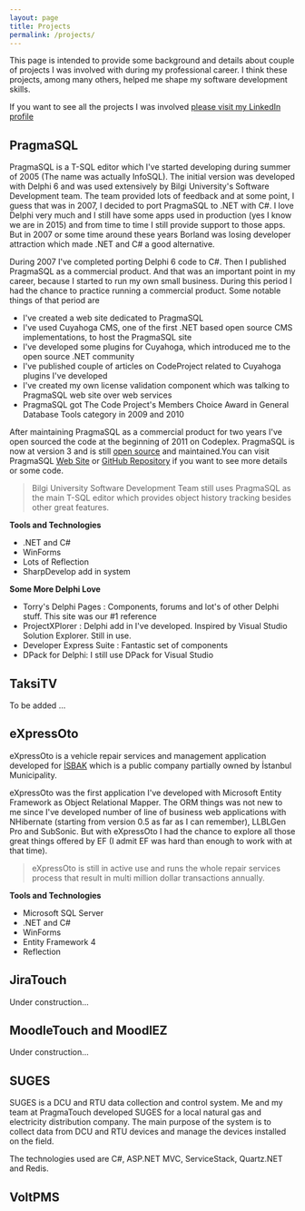 ```yaml
---
layout: page
title: Projects
permalink: /projects/
---
```


This page is intended to provide some background and details about couple of projects I was involved with during my professional career. I think these projects, among many others, helped me shape my software development skills. 

If you want to see all the projects I was involved [please visit my LinkedIn profile](http://linkedin.com/in/aliozgur)

## PragmaSQL
PragmaSQL is a T-SQL editor which I've started developing during summer of 2005 (The name was actually InfoSQL). The initial version was developed with Delphi 6 and was used extensively by Bilgi University's Software Development team. The team provided lots of feedback and at some point, I guess that was in 2007, I decided to port PragmaSQL to .NET with C#. I love Delphi very much and I still have some apps used in production (yes I know we are in 2015) and from time to time I still provide support to those apps. But in 2007 or some time around these years Borland was losing developer attraction which made .NET and C# a good alternative.

During 2007 I've completed porting Delphi 6 code to  C#. Then I published PragmaSQL as a commercial product. And that was an important point in my career, because I started to run my own small business. During this period I had the chance to practice running a commercial product. Some notable things of that period are

* I've created a web site dedicated to PragmaSQL
* I've used Cuyahoga CMS, one of the first .NET based open source CMS implementations, to host the PragmaSQL site
* I've developed some plugins for Cuyahoga, which introduced me to the open source .NET community
* I've published couple of articles on CodeProject related to Cuyahoga plugins I've developed
* I've created my own license validation component which was talking to PragmaSQL web site over web services 
* PragmaSQL got The Code Project's Members Choice Award in General Database Tools category in 2009 and 2010

After maintaining PragmaSQL as a commercial product for two years I've open sourced the code at the beginning of 2011 on Codeplex. PragmaSQL is now at version 3 and is still [open source](https://github.com/aliozgur/pragmasql) and maintained.You can visit PragmaSQL [Web Site](http://www.pragmasql.com/pragmasql/default.aspx) or  [GitHub Repository](https://github.com/aliozgur/pragmasql) if you want to see more details or some code.

> Bilgi University Software Development Team still uses PragmaSQL as the main T-SQL editor which provides object history tracking besides other great features. 


**Tools and Technologies**

* .NET and C#
* WinForms
* Lots of Reflection
* SharpDevelop add in system
 

**Some More Delphi Love**

* Torry's Delphi Pages : Components, forums and lot's of other Delphi stuff. This site was our #1 reference 
* ProjectXPlorer : Delphi add in I've developed. Inspired by Visual Studio Solution Explorer. Still in use.
* Developer Express Suite : Fantastic set of components
* DPack for Delphi: I still use DPack for Visual Studio

## TaksiTV
To be added ...

## eXpressOto 
eXpressOto is a vehicle repair services and management application developed for [İSBAK](http://www.isbak.com.tr/en) which is a public company partially owned by İstanbul Municipality. 

eXpressOto was the first application I've developed with Microsoft Entity Framework as Object Relational Mapper. The ORM things was not new to me since I've developed number of line of business web applications with NHibernate (starting from version 0.5 as far as I can remember), LLBLGen Pro and SubSonic. But with eXpressOto I had the chance to explore all those great things offered by EF (I admit EF was hard than enough to work with at that time).

> eXpressOto is still in active use and runs the whole repair services process that result in multi million dollar transactions annually.

**Tools and Technologies**

* Microsoft SQL Server
* .NET and C#
* WinForms
* Entity Framework 4
* Reflection## JiraTouch
Under construction...

## MoodleTouch and MoodlEZ
Under construction...

## SUGES
SUGES is a DCU and RTU data collection and control system. Me and my team at PragmaTouch  developed SUGES for a local natural gas and electricity distribution company. The main purpose of the system is to collect data from DCU and RTU devices and manage the devices installed on the field. 

The technologies used are C#, ASP.NET MVC, ServiceStack, Quartz.NET and Redis.

## VoltPMS

